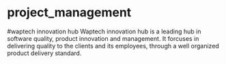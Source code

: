 # project_management
#waptech innovation hub
Waptech innovation hub is a leading hub in software quality, product innovation and management. 
It forcuses in delivering quality to the clients and its employees, through a well organized  product delivery standard.
